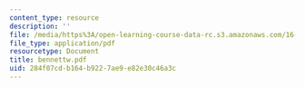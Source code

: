 ```yaml
---
content_type: resource
description: ''
file: /media/https%3A/open-learning-course-data-rc.s3.amazonaws.com/16-622-experimental-projects-ii-fall-2003/284f07cdb164b9227ae9e82e30c46a3c_bennettw.pdf
file_type: application/pdf
resourcetype: Document
title: bennettw.pdf
uid: 284f07cd-b164-b922-7ae9-e82e30c46a3c
---
```

